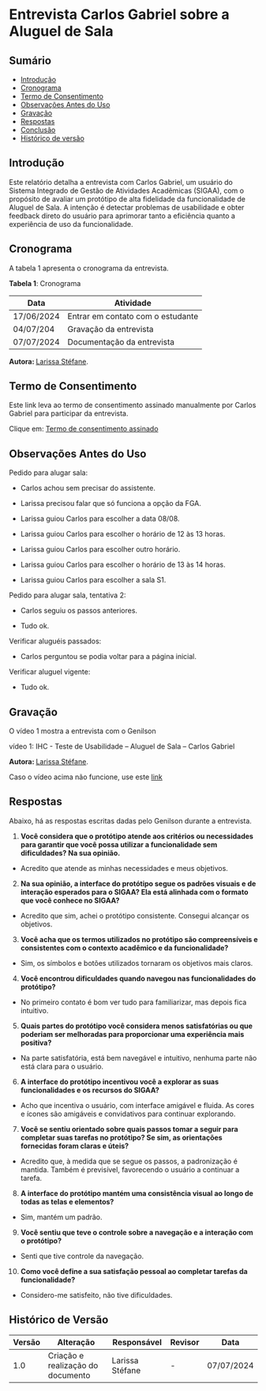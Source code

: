 # Entrevista Carlos Gabriel sobre a Aluguel de Sala


## Sumário

* [Introdução](#Introdução)
* [Cronograma](#Cronograma)
* [Termo de Consentimento](#Termo-de-Consentimento)
* [Observações Antes do Uso](#Observações-Antes-do-Uso)
* [Gravação](#Gravação)
* [Respostas](#Respostas)
* [Conclusão](#Conclusão)
* [Histórico de versão](#Histórico-de-versão)

## Introdução

Este relatório detalha a entrevista com Carlos Gabriel, um usuário do Sistema Integrado de Gestão de Atividades Acadêmicas (SIGAA), com o propósito de avaliar um protótipo de alta fidelidade da funcionalidade de Aluguel de Sala. A intenção é detectar problemas de usabilidade e obter feedback direto do usuário para aprimorar tanto a eficiência quanto a experiência de uso da funcionalidade.

## Cronograma

A tabela 1 apresenta o cronograma da entrevista.

**Tabela 1**: Cronograma

| Data | Atividade |
| - | - |
|17/06/2024 | Entrar em contato com o estudante |
| 04/07/204 | Gravação da entrevista |
| 07/07/2024 | Documentação da entrevista |

<b> Autora: </b> <a href="https://github.com/SkywalkerSupreme">Larissa Stéfane</a>.

## Termo de Consentimento

Este link leva ao termo de consentimento assinado manualmente por Carlos Gabriel para participar da entrevista.

Clique em: [Termo de consentimento assinado]()

## Observações Antes do Uso

Pedido para alugar sala:

- Carlos achou sem precisar do assistente.

- Larissa precisou falar que só funciona a opção da FGA.

- Larissa guiou Carlos para escolher a data 08/08.

- Larissa guiou Carlos para escolher o horário de 12 às 13 horas.

- Larissa guiou Carlos para escolher outro horário.

- Larissa guiou Carlos para escolher o horário de 13 às 14 horas.

- Larissa guiou Carlos para escolher a sala S1.


Pedido para alugar sala, tentativa 2:

- Carlos seguiu os passos anteriores.

- Tudo ok.

Verificar aluguéis passados:

- Carlos perguntou se podia voltar para a página inicial.


Verificar aluguel vigente:

- Tudo ok.

## Gravação

O vídeo 1 mostra a entrevista com o Genilson

vídeo 1: IHC - Teste de Usabilidade – Aluguel de Sala – Carlos Gabriel

<b> Autora: </b> <a href="https://github.com/SkywalkerSupreme">Larissa Stéfane</a>.

Caso o vídeo acima não funcione, use este [link]()

## Respostas

Abaixo, há as respostas escritas dadas pelo Genilson durante a entrevista.

1. **Você considera que o protótipo atende aos critérios ou necessidades para garantir que você possa utilizar a funcionalidade sem dificuldades? Na sua opinião.**

- Acredito que atende as minhas necessidades e meus objetivos.

2. **Na sua opinião, a interface do protótipo segue os padrões visuais e de interação esperados para o SIGAA? Ela está alinhada com o formato que você conhece no SIGAA?**

- Acredito que sim, achei o protótipo consistente. Consegui alcançar os objetivos.

3. **Você acha que os termos utilizados no protótipo são compreensíveis e consistentes com o contexto acadêmico e da funcionalidade?**

- Sim, os símbolos e botões utilizados tornaram os objetivos mais claros.

4. **Você encontrou dificuldades quando navegou nas funcionalidades do protótipo?**

- No primeiro contato é bom ver tudo para familiarizar, mas depois fica intuitivo.

5. **Quais partes do protótipo você considera menos satisfatórias ou que poderiam ser melhoradas para proporcionar uma experiência mais positiva?**

- Na parte satisfatória, está bem navegável e intuitivo, nenhuma parte não está clara para o usuário.

6. **A interface do protótipo incentivou você a explorar as suas funcionalidades e os recursos do SIGAA?**

- Acho que incentiva o usuário, com interface amigável e fluida. As cores e ícones são amigáveis e convidativos para continuar explorando.

7. **Você se sentiu orientado sobre quais passos tomar a seguir para completar suas tarefas no protótipo? Se sim, as orientações fornecidas foram claras e úteis?**

- Acredito que, à medida que se segue os passos, a padronização é mantida. Também é previsível, favorecendo o usuário a continuar a tarefa.

8. **A interface do protótipo mantém uma consistência visual ao longo de todas as telas e elementos?**

- Sim, mantém um padrão.

9. **Você sentiu que teve o controle sobre a navegação e a interação com o protótipo?**

- Senti que tive controle da navegação.

10. **Como você define a sua satisfação pessoal ao completar tarefas da funcionalidade?**

- Considero-me satisfeito, não tive dificuldades.


## Histórico de Versão


| Versão | Alteração | Responsável | Revisor | Data |
| - | - | - | - | - |
| 1.0 | Criação e realização do documento| Larissa Stéfane| - | 07/07/2024 |
